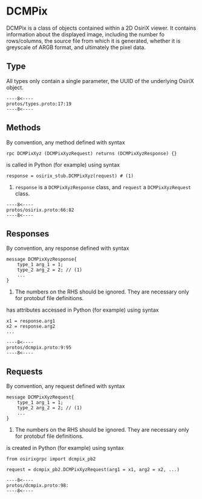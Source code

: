 # DCMPix
DCMPix is a class of objects contained within a 2D OsiriX viewer. It contains information about the displayed
image, including the number fo rows/columns, the source file from which it is generated, whether it is greyscale
of ARGB format, and ultimately the pixel data.

## Type
All types only contain a single parameter, the UUID of the underlying OsiriX object.
``` { .c++ title="types.proto (lines 17-19)"}
----8<----
protos/types.proto:17:19
----8<----
```

## Methods
By convention, any method defined with syntax 
``` { .c++}
rpc DCMPixXyz (DCMPixXyzRequest) returns (DCMPixXyzResponse) {}
```
is called in Python (for example) using syntax
``` { .py}
response = osirix_stub.DCMPixXyz(request) # (1)
```

1. `response` is a  `DCMPixXyzResponse` class, and `request` a `DCMPixXyzRequest` class.

``` { .c++ title="osirix.proto (lines 66-82)"}
----8<----
protos/osirix.proto:66:82
----8<----
```

## Responses
By convention, any response defined with syntax
``` { .c++}
message DCMPixXyzResponse{
    type_1 arg_1 = 1;
    type_2 arg_2 = 2; // (1)
    ...
}
```

1. The numbers on the RHS should be ignored.  They are necessary only for protobuf file definitions.

has attributes accessed in Python (for example) using syntax
``` { .py}
x1 = response.arg1
x2 = response.arg2
...
```

``` { .c++ title="dcmpix.proto (lines 9-95)"}
----8<----
protos/dcmpix.proto:9:95
----8<----
```

## Requests
By convention, any request defined with syntax
``` { .c++}
message DCMPixXyzRequest{
    type_1 arg_1 = 1;
    type_2 arg_2 = 2; // (1)
    ...
}
```

1. The numbers on the RHS should be ignored.  They are necessary only for protobuf file definitions.

is created in Python (for example) using syntax
``` { .py}
from osirixgrpc import dcmpix_pb2

request = dcmpix_pb2.DCMPixXyzRequest(arg1 = x1, arg2 = x2, ...)
```

``` { .c++ title="dcmpix.proto (lines 98-)"}
----8<----
protos/dcmpix.proto:98:
----8<----
```